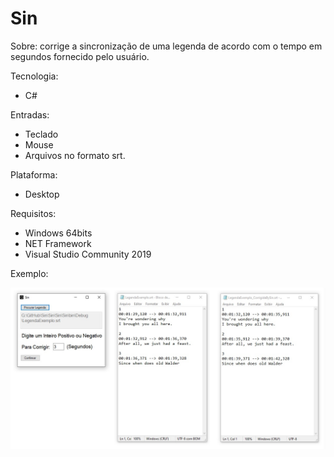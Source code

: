 # Sin

Sobre: corrige a sincronização de uma legenda de acordo com o tempo em segundos fornecido pelo usuário.

Tecnologia: 
  - C#

Entradas: 
  - Teclado
  - Mouse
  - Arquivos no formato srt.

Plataforma: 
  - Desktop

Requisitos: 
  - Windows 64bits
  - NET Framework
  - Visual Studio Community 2019

Exemplo:

![ ](https://raw.githubusercontent.com/RenatoEstecio/Sin/main/Sin/Sin%5BCodigo%5D/Sin/ScreenShot.jpg)
